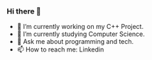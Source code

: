### Hi there 👋
- 🔭 I’m currently working on my C++ Project.
- 🌱 I’m currently studying Computer Science.
- 💬 Ask me about programming and tech.
- 📫 How to reach me: Linkedin

<!--
**neerxj/neerxj** is a ✨ _special_ ✨ repository because its `README.md` (this file) appears on your GitHub profile.

